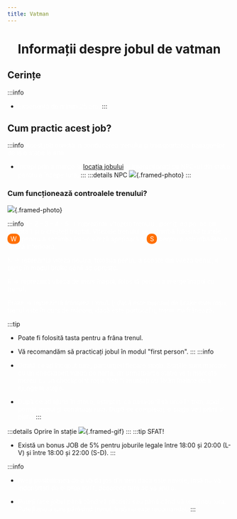```yaml
---
title: Vatman
---
```

<script setup> 
    import KeyIcon from '../.vitepress/components/KeyIcon.vue'
</script>

# <span class="header-font"><center>Informații despre jobul de vatman</center></span>

## <span class="header-font">Cerințe</span>
:::info
- <span style="color:white">Experiență de minim 25 ore.</span>
:::

## <span class="header-font">Cum practic acest job?</span>

:::info
<span style="color:white">Acest job constă în conducerea trenului și transportarea pasagerilor de la o stație la alta.</span>

- <span style="color:white">Începi prin a merge la [locația jobului](locatii) și interacționați cu NPC-ul din stație pentru a începe tura.</span>
:::
:::details NPC
![](https://i.imgur.com/0pEpA2O.png){.framed-photo}
:::

### <span class="header-font">Cum funcționează controalele trenului?</span>

![](https://i.imgur.com/JJs0URA.png){.framed-photo}

:::info 
<span style="color:white">1 - 2 - 3 - 4 - 5 -> reprezintă vitezele trenului, porniți de pe loc cu treapta 1 și o creșteți treptat. Vitezele trenului se schimbă folosind tastele <span style="padding: 3px 7px; border-radius: 10px; background-color: #ff6f00;">W</span> pentru a schimba într-o viteză sperioară și <span style="padding: 3px 7px; border-radius: 10px; background-color: #ff6f00;">S</span> pentru a schimba într-o viteză inferioară.</span>


<span style="color:white">N -> reprezintă viteza neutră, folosită pentru a scoate din viteză trenul, îl pune în modul brake până se oprește.</span>

<span style="color:white">R -> reprezintă viteza de mers înapoi, folosită pentru a merge înapoi cu trenul.</span>

<span style="color:white">Brake -> reprezintă frânarea trenului; dacă este butonul de brake este roșu, trenul este în curs de frânare, dacă este portocaliu, trenul nu frânează.</span>

:::tip
- Poate fi folosită tasta <KeyIcon keyType="space"/> pentru a frâna trenul.
- Vă recomandăm să practicați jobul în modul "first person".
:::
:::info
- <span style="color:white">Odată ce ați început tura, parcurgeți fiecare stație. Stațiile sunt marcate cu un checkpoint verde pe hartă, iar următoarea stație va fi marcată mereu cu un checkpoint roșu. Veți fi anunțați cu 150m înainte de a ajunge la stație.</span>

- <span style="color:white">După ce ați ajuns în stație, așteptați ca pasagerii să urce în tren, apoi porniți trenul și continuați ruta. După ce completați o stație veți primi și plata.</span>
:::

:::details Oprire în stație
![](https://i.imgur.com/PPYGiWx.gif){.framed-gif}
:::
:::tip SFAT!
- Există un bonus JOB de 5% pentru joburile legale între 18:00 și 20:00 (L-V) și între 18:00 și 22:00 (S-D).
:::

:::info
- <span style="color:white">Aveți posibilitatea de a vă da jos din tren dacă este nevoie, însă nu vă îndepărtați de el prea mult, deoarece tura se va anula.</span>

- <span style="color:white">Puteți face jobul până când vă plictisiți sau până când vă terminați tura. Puteți anula tura părăsind trenul, însă nu este recomandat.</span>
:::